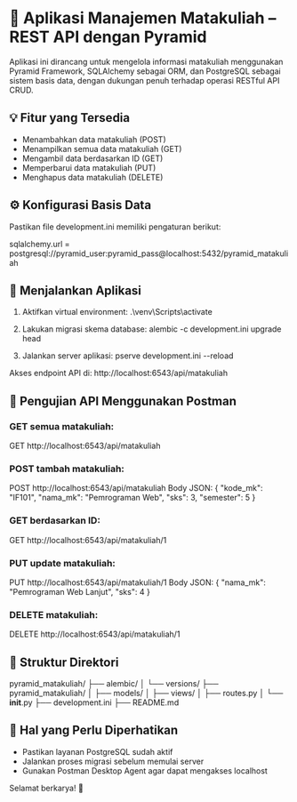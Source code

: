 
# 📘 Aplikasi Manajemen Matakuliah – REST API dengan Pyramid

Aplikasi ini dirancang untuk mengelola informasi matakuliah menggunakan Pyramid Framework, SQLAlchemy sebagai ORM, dan PostgreSQL sebagai sistem basis data, dengan dukungan penuh terhadap operasi RESTful API CRUD.

## 💡 Fitur yang Tersedia
- Menambahkan data matakuliah (POST)
- Menampilkan semua data matakuliah (GET)
- Mengambil data berdasarkan ID (GET)
- Memperbarui data matakuliah (PUT)
- Menghapus data matakuliah (DELETE)

## ⚙️ Konfigurasi Basis Data
Pastikan file development.ini memiliki pengaturan berikut:

sqlalchemy.url = postgresql://pyramid_user:pyramid_pass@localhost:5432/pyramid_matakuliah

## 🚀 Menjalankan Aplikasi
1. Aktifkan virtual environment:
   .\\venv\\Scripts\\activate

2. Lakukan migrasi skema database:
   alembic -c development.ini upgrade head

3. Jalankan server aplikasi:
   pserve development.ini --reload

Akses endpoint API di: http://localhost:6543/api/matakuliah

## 🔬 Pengujian API Menggunakan Postman

### GET semua matakuliah:
GET http://localhost:6543/api/matakuliah

### POST tambah matakuliah:
POST http://localhost:6543/api/matakuliah
Body JSON:
{
  "kode_mk": "IF101",
  "nama_mk": "Pemrograman Web",
  "sks": 3,
  "semester": 5
}

### GET berdasarkan ID:
GET http://localhost:6543/api/matakuliah/1

### PUT update matakuliah:
PUT http://localhost:6543/api/matakuliah/1
Body JSON:
{
  "nama_mk": "Pemrograman Web Lanjut",
  "sks": 4
}

### DELETE matakuliah:
DELETE http://localhost:6543/api/matakuliah/1

## 📂 Struktur Direktori
pyramid_matakuliah/
├── alembic/
│   └── versions/
├── pyramid_matakuliah/
│   ├── models/
│   ├── views/
│   ├── routes.py
│   └── __init__.py
├── development.ini
├── README.md

## 📌 Hal yang Perlu Diperhatikan
- Pastikan layanan PostgreSQL sudah aktif
- Jalankan proses migrasi sebelum memulai server
- Gunakan Postman Desktop Agent agar dapat mengakses localhost

Selamat berkarya! 🚀
